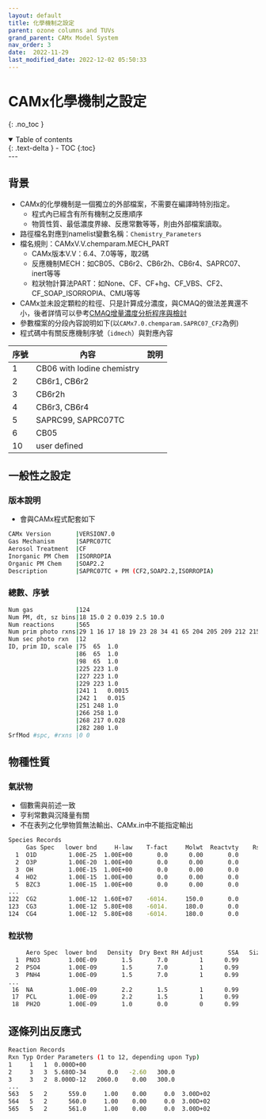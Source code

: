 ```yaml
---
layout: default
title: 化學機制之設定
parent: ozone columns and TUVs
grand_parent: CAMx Model System
nav_order: 3
date:  2022-11-29
last_modified_date: 2022-12-02 05:50:33
---
```


# CAMx化學機制之設定
{: .no_toc }

<details open markdown="block">
  <summary>
    Table of contents
  </summary>
  {: .text-delta }
- TOC
{:toc}
</details>
---

## 背景

- CAMx的化學機制是一個獨立的外部檔案，不需要在編譯時特別指定。
  - 程式內已經含有所有機制之反應順序
  - 物質性質、最低濃度界線、反應常數等等，則由外部檔案讀取。
- 路徑檔名對應到namelist變數名稱：`Chemistry_Parameters`
- 檔名規則：CAMxV.V.chemparam.MECH_PART
  - CAMx版本V.V：6.4、7.0等等，取2碼
  - 反應機制MECH：如CB05、CB6r2、CB6r2h、CB6r4、SAPRC07、inert等等
  - 粒狀物計算法PART：如None、CF、CF+hg、CF_VBS、CF2、CF_SOAP_ISORROPIA、CMU等等
- CAMx並未設定顆粒的粒徑、只是計算成分濃度，與CMAQ的做法差異還不小，後者詳情可以參考[CMAQ增量濃度分析程序與檢討](https://sinotec2.github.io/Focus-on-Air-Quality/GridModels/POST/5IncProc/)
- 參數檔案的分段內容說明如下(以`CAMx7.0.chemparam.SAPRC07_CF2`為例)
- 程式碼中有關反應機制序號（`idmech`）與對應內容

序號|內容|說明
-|-|-
1|CB06 with Iodine chemistry|
2|CB6r1, CB6r2|
3|CB6r2h|
4|CB6r3, CB6r4|
5|SAPRC99, SAPRC07TC|
6|CB05|
10|user defined|

## 一般性之設定

### 版本說明

- 會與CAMx程式配套如下

```bash
CAMx Version       |VERSION7.0
Gas Mechanism      |SAPRC07TC
Aerosol Treatment  |CF
Inorganic PM Chem  |ISORROPIA
Organic PM Chem    |SOAP2.2
Description        |SAPRC07TC + PM (CF2,SOAP2.2,ISORROPIA)
```

### 總數、序號

```bash
Num gas            |124
Num PM, dt, sz bins|18 15.0 2 0.039 2.5 10.0
Num reactions      |565
Num prim photo rxns|29 1 16 17 18 19 23 28 34 41 65 204 205 209 212 215 217 223 230 231 234 237 244 248 258 262 270 272 278 280
Num sec photo rxn  |12
ID, prim ID, scale |75  65  1.0
                   |86  65  1.0
                   |98  65  1.0
                   |225 223 1.0
                   |227 223 1.0
                   |229 223 1.0
                   |241 1   0.0015
                   |242 1   0.015
                   |251 248 1.0
                   |266 258 1.0
                   |268 217 0.028
                   |282 280 1.0
SrfMod #spc, #rxns |0 0
```

## 物種性質

### 氣狀物

- 個數需與前述一致
- 亨利常數與沉降量有關
- 不在表列之化學物質無法輸出、CAMx.in中不能指定輸出

```bash
Species Records
     Gas Spec   lower bnd     H-law    T-fact     Molwt  Reactvty    Rscale
  1  O1D         1.00E-25  1.00E+00       0.0      0.00       0.0        0.
  2  O3P         1.00E-20  1.00E+00       0.0      0.00       0.0        0.
  3  OH          1.00E-15  1.00E+00       0.0      0.00       0.0        0.
  4  HO2         1.00E-15  1.00E+00       0.0      0.00       0.0        0.
  5  BZC3        1.00E-15  1.00E+00       0.0      0.00       0.0        0.
...
122  CG2         1.00E-12  1.60E+07    -6014.     150.0       0.0        1.
123  CG3         1.00E-12  5.80E+08    -6014.     180.0       0.0        1.
124  CG4         1.00E-12  5.80E+08    -6014.     180.0       0.0        1.
```

### 粒狀物

```bash
     Aero Spec  lower bnd   Density  Dry Bext RH Adjust       SSA   SizeBin
  1  PNO3        1.00E-09       1.5       7.0         1      0.99         1
  2  PSO4        1.00E-09       1.5       7.0         1      0.99         1
  3  PNH4        1.00E-09       1.5       7.0         1      0.99         1
...
 16  NA          1.00E-09       2.2       1.5         1      0.99         1
 17  PCL         1.00E-09       2.2       1.5         1      0.99         1
 18  PH2O        1.00E-09       1.0       0.0         0      0.99         1
```

## 逐條列出反應式

```bash
Reaction Records
Rxn Typ Order Parameters (1 to 12, depending upon Typ)
1     1   1  0.000D+00
2     3   3  5.680D-34      0.0   -2.60   300.0
3     3   2  8.000D-12   2060.0    0.00   300.0
...
563   5   2      559.0     1.00    0.00     0.0  3.00D+02
564   5   2      560.0     1.00    0.00     0.0  3.00D+02
565   5   2      561.0     1.00    0.00     0.0  3.00D+02
```
